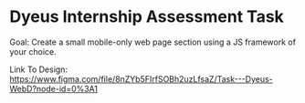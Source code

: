 # Dyeus Internship Assessment Task

Goal: Create a small mobile-only web page section using a JS framework of your choice.

Link To Design: https://www.figma.com/file/8nZYb5FIrfSOBh2uzLfsaZ/Task---Dyeus-WebD?node-id=0%3A1
